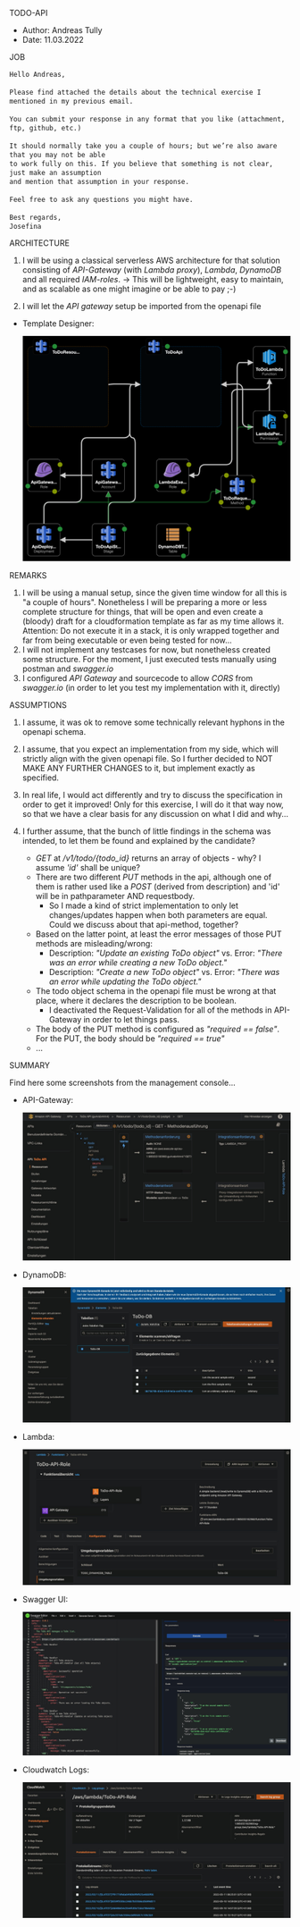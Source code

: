 TODO-API

- Author: Andreas Tully
- Date: 11.03.2022

JOB

```
Hello Andreas,

Please find attached the details about the technical exercise I mentioned in my previous email.

You can submit your response in any format that you like (attachment, ftp, github, etc.)

It should normally take you a couple of hours; but we’re also aware that you may not be able 
to work fully on this. If you believe that something is not clear, just make an assumption 
and mention that assumption in your response.

Feel free to ask any questions you might have.

Best regards,
Josefina
```

ARCHITECTURE

1. I will be using a classical serverless AWS architecture for that solution consisting of *API-Gateway* (with *Lambda proxy*), *Lambda*, *DynamoDB* and all required *IAM-roles*.
   -> This will be lightweight, easy to maintain, and as scalable as one might imagine or be able to pay ;-)

2. I will let the *API gateway* setup be imported from the openapi file

- Template Designer:

  <img src="doc/screenshots/template-designer.png" />

REMARKS

1. I will be using a manual setup, since the given time window for all this is "a couple of hours". Nonetheless I will be preparing a more or less complete structure for things, that will be open and even create a (bloody) draft for a cloudformation template as far as my time allows it. Attention: Do not execute it in a stack, it is only wrapped together and far from being executable or even being tested for now...
2. I will not implement any testcases for now, but nonetheless created some structure. For the moment, I just executed tests manually using postman and *swagger.io*
3. I configured *API Gateway* and sourcecode to allow *CORS* from *swagger.io* (in order to let you test my implementation with it, directly)

ASSUMPTIONS

1. I assume, it was ok to remove some technically relevant hyphons in the openapi schema.
2. I assume, that you expect an implementation from my side, which will strictly align with the given openapi file. 
   So I further decided to NOT MAKE ANY FURTHER CHANGES to it, but implement exactly as specified.
3. In real life, I would act differently and try to discuss the specification in order to get it improved!
   Only for this exercise, I will do it that way now, so that we have a clear basis for any discussion on what I did and why...
2. I further assume, that the bunch of little findings in the schema was intended, to let them be found and explained by the candidate?

   - *GET* at */v1/todo/{todo_id}* returns an array of objects - why? I assume *'id'* shall be unique?
   - There are two different *PUT* methods in the api, although one of them is rather used like a *POST* (derived from description) and 'id' will be in pathparameter AND requestbody.
     - So I made a kind of strict implementation to only let changes/updates happen when both parameters are equal. Could we discuss about that api-method, together?
   - Based on the latter point, at least the error messages of those PUT methods are misleading/wrong: 
     - Description: *"Update an existing ToDo object"* vs. Error: *"There was an error while creating a new ToDo object."*
     - Description: *"Create a new ToDo object"* vs. Error: *"There was an error while updating the ToDo object."*
   - The todo object schema in the openapi file must be wrong at that place, where it declares the description to be boolean.
     - I deactivated the Request-Validation for all of the methods in API-Gateway in order to let things pass.
   - The body of the PUT method is configured as *"required == false"*. For the PUT, the body should be *"required == true"*
   - ...


SUMMARY

Find here some screenshots from the management console...

- API-Gateway:

  <img src="doc/screenshots/api-gateway.jpg" />

- DynamoDB:

  <img src="doc/screenshots/dynamodb-table.jpg" />

- Lambda:

  <img src="doc/screenshots/lambda-config.jpg" />

- Swagger UI:

  <img src="doc/screenshots/swagger-editor.jpg" />
  
- Cloudwatch Logs:

  <img src="doc/screenshots/cloudwatch-loggroup.jpg" />
